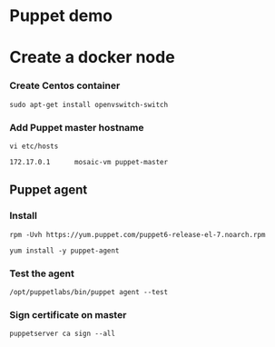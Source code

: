# Puppet demo


# Create a docker node 
### Create Centos container
`sudo apt-get install openvswitch-switch`
### Add Puppet master hostname
`vi etc/hosts`

`172.17.0.1      mosaic-vm puppet-master`

## Puppet agent
### Install
`rpm -Uvh https://yum.puppet.com/puppet6-release-el-7.noarch.rpm`

`yum install -y puppet-agent`
### Test the agent
`/opt/puppetlabs/bin/puppet agent --test`

### Sign certificate on master

 `puppetserver ca sign --all`
 
